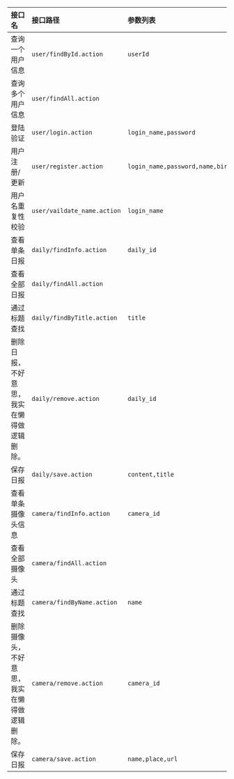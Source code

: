 |接口名|接口路径|参数列表|返回结果|
|:---|:---|:---|:---|
|查询一个用户信息|```user/findById.action```|```userId```|```[{"id":1,"loginName":"lafite","password":"lafite123","user":{"id":1,"name":"LafiteHao","birth":"80-01-07","sex":"M","qq":"375199496","phone":"18554653013"}}```|
|查询多个用户信息|```user/findAll.action```||参上|
|登陆验证|```user/login.action```|```login_name,password```|0-代码异常，1-登陆成功，2-用户名不存在，3-密码错误
|用户注册/更新|```user/register.action```|```login_name,password,name,birth,sex,qq,phone```|注册成功|
|用户名重复性校验|```user/vaildate_name.action```|```login_name```|该用户名的个数|
|查看单条日报|```daily/findInfo.action```|```daily_id```|```[{"id":1,"loginName":"lafite","password":"lafite123","user":{"id":1,"name":"LafiteHao","birth":"80-01-07","sex":"M","qq":"375199496","phone":"18554653013"}}```|
|查看全部日报|```daily/findAll.action```||参上|
|通过标题查找|```daily/findByTitle.action```|```title```|参上|
|删除日报，不好意思，我实在懒得做逻辑删除。|```daily/remove.action```|```daily_id```|无|
|保存日报|```daily/save.action```|```content,title```|无|
|查看单条摄像头信息|```camera/findInfo.action```|```camera_id```|```[{"id":1,"name":"测试摄像头","place":"我想我也不知道这是在什么地方","url":"place001/camera001"}]```|
|查看全部摄像头|```camera/findAll.action```||参上|
|通过标题查找|```camera/findByName.action```|```name```|参上|
|删除摄像头，不好意思，我实在懒得做逻辑删除。|```camera/remove.action```|```camera_id```|无|
|保存日报|```camera/save.action```|```name,place,url```|无|

